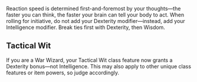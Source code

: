 Reaction speed is determined first-and-foremost by your thoughts—the faster you can think, the faster your brain can tell your body to act.
When rolling for initiative, do not add your Dexterity modifier—instead, add your Intelligence modifier. Break ties first with Dexterity, then Wisdom.

## Tactical Wit
If you are a War Wizard, your Tactical Wit class feature now grants a Dexterity bonus—not Intelligence.
This may also apply to other unique class features or item powers, so judge accordingly.